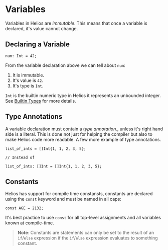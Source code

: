 # Variables

Variables in Helios are *immutable*. This means that once a variable is declared, it's value cannot change.

## Declaring a Variable

```rust, noplaypen
num: Int = 42;
```

From the variable declaration above we can tell about `num`:
1. It is immutable.
2. It's value is `42`.
3. It's type is `Int`.

`Int` is the builtin numeric type in Helios it represents an unbounded integer. See [Builtin Types](./02_Builtin_Types.md) for more details.

## Type Annotations

A variable declaration must contain a *type annotation.*, unless it's right hand side is a literal.
This is done not just for helping the compiler but also to make Helios code more readable. A few more example of type annotations.

```rust, noplaypen
list_of_ints = []Int{1, 1, 2, 3, 5};

// Instead of

list_of_ints: []Int = []Int{1, 1, 2, 3, 5};
```

## Constants

Helios has support for compile time constansts, constants are declared using the `const` keyword and must be named in all caps:

```rust, noplaypen
const AGE = 2132;
```

It's best practice to use `const` for all top-level assignments and all variables known at compile-time.

> **Note**: Constants are statements can only be set to the result of an `if`/`else` expression if the `if`/`else` expression evaluates to something constant.

